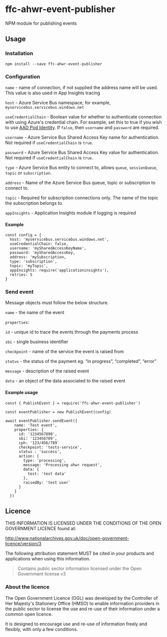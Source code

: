 # ffc-ahwr-event-publisher
NPM module for publishing events

## Usage

### Installation

```
npm install --save ffc-ahwr-event-publisher

```

### Configuration

`name` - name of connection, if not supplied the address name will be used.  This value is also used in App Insights tracing

`host` - Azure Service Bus namespace, for example, `myservicebus.servicebus.windows.net`

`useCredentialChain` - Boolean value for whether to authenticate connection with using Azure's credential chain.  For example, set this to true if you wish to use [AAD Pod Identity](https://github.com/Azure/aad-pod-identity).  If `false`, then `username` and `password` are required.

`username` - Azure Service Bus Shared Access Key name for authentication.  Not required if `useCredentialChain` is `true`.

`password` - Azure Service Bus Shared Access Key value for authentication.  Not required if `useCredentialChain` is `true`.

`type` - Azure Service Bus entity to connect to, allows `queue`, `sessionQueue`, `topic` or `subscription`.

`address` - Name of the Azure Service Bus queue, topic or subscription to connect to.

`topic` - Required for subscription connections only.  The name of the topic the subscription belongs to.

`appInsights` - Application Insights module if logging is required

#### Example

```
const config = {
  host: 'myservicebus.servicebus.windows.net',
  useCredentialChain: false,
  username: 'mySharedAccessKeyName',
  password: 'mySharedAccessKey,
  address: 'mySubscription,
  type: 'subscription',
  topic: 'myTopic',
  appInsights: require('applicationinsights'),
  retries: 5
}
```

### Send event

Message objects must follow the below structure.

`name` - the name of the event

`properties`:

`id` - unique id to trace the events through the payments process

`sbi` - single business identifier

`checkpoint` - name of the service the event is raised from

`status` - the status of the payment eg. “in progress”, “completed”, “error”

`message` - description of the raised event

`data` - an object of the data associated to the raised event

#### Example usage

```
const { PublishEvent } = require('ffc-ahwr-event-publisher')

const eventPublisher = new PublishEvent(config)

await eventPublisher.sendEvent({
    name: 'Test event',
    properties: {
      id: '1234567890',
      sbi: '123456789',
      cph: '123/456/789`
      checkpoint: 'tests-service',
      status : 'success',
      action: {
        type: 'processing',
        message: 'Processing ahwr request',
        data: {
          test: 'test data'
        },
        raisedBy: 'test user`
      }
    }
  })

```

## Licence

THIS INFORMATION IS LICENSED UNDER THE CONDITIONS OF THE OPEN GOVERNMENT LICENCE found at:

<http://www.nationalarchives.gov.uk/doc/open-government-licence/version/3>

The following attribution statement MUST be cited in your products and applications when using this information.

> Contains public sector information licensed under the Open Government license v3

### About the licence

The Open Government Licence (OGL) was developed by the Controller of Her Majesty's Stationery Office (HMSO) to enable information providers in the public sector to license the use and re-use of their information under a common open licence.

It is designed to encourage use and re-use of information freely and flexibly, with only a few conditions.
